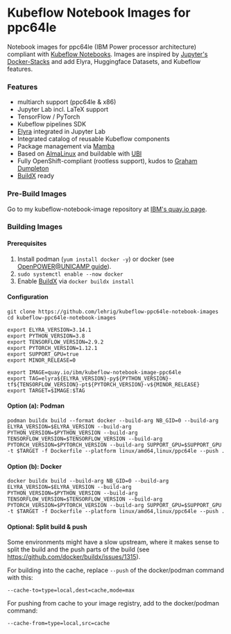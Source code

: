 # Kubeflow Notebook Images for ppc64le

Notebook images for ppc64le (IBM Power processor architecture) compliant with [Kubeflow Notebooks](https://www.kubeflow.org/docs/components/notebooks/).
Images are inspired by [Jupyter's Docker-Stacks](https://github.com/jupyter/docker-stacks) and add Elyra, Huggingface Datasets, and Kubeflow features.

### Features
- multiarch support (ppc64le & x86)
- Jupyter Lab incl. LaTeX support
- TensorFlow / PyTorch
- Kubeflow pipelines SDK
- [Elyra](https://github.com/elyra-ai/elyra) integrated in Jupyter Lab
- Integrated catalog of reusable Kubeflow components
- Package management via [Mamba](https://github.com/mamba-org/mamba)
- Based on [AlmaLinux](https://almalinux.org) and buildable with [UBI](https://developers.redhat.com/products/rhel/ubi)
- Fully OpenShift-compliant (rootless support), kudos to [Graham Dumpleton](https://www.openshift.com/blog/jupyter-on-openshift-part-6-running-as-an-assigned-user-id)
- [BuildX](https://docs.docker.com/build/buildx/) ready

### Pre-Build Images
Go to my kubeflow-notebook-image repository at [IBM's quay.io page](https://quay.io/repository/ibm/kubeflow-notebook-image-ppc64le?tab=tags).

### Building Images

#### Prerequisites
1. Install podman (`yum install docker -y`) or docker (see [OpenPOWER@UNICAMP guide](https://openpower.ic.unicamp.br/post/installing-docker-from-repository/)).
2. `sudo systemctl enable --now docker`
3. Enable [BuildX](https://docs.docker.com/build/buildx/) via `docker buildx install`

#### Configuration
```
git clone https://github.com/lehrig/kubeflow-ppc64le-notebook-images
cd kubeflow-ppc64le-notebook-images

export ELYRA_VERSION=3.14.1
export PYTHON_VERSION=3.8
export TENSORFLOW_VERSION=2.9.2
export PYTORCH_VERSION=1.12.1
export SUPPORT_GPU=true
export MINOR_RELEASE=0

export IMAGE=quay.io/ibm/kubeflow-notebook-image-ppc64le
export TAG=elyra${ELYRA_VERSION}-py${PYTHON_VERSION}-tf${TENSORFLOW_VERSION}-pt${PYTORCH_VERSION}-v${MINOR_RELEASE}
export TARGET=$IMAGE:$TAG
```

#### Option (a): Podman
```
podman buildx build --format docker --build-arg NB_GID=0 --build-arg ELYRA_VERSION=$ELYRA_VERSION --build-arg PYTHON_VERSION=$PYTHON_VERSION --build-arg TENSORFLOW_VERSION=$TENSORFLOW_VERSION --build-arg PYTORCH_VERSION=$PYTORCH_VERSION --build-arg SUPPORT_GPU=$SUPPORT_GPU -t $TARGET -f Dockerfile --platform linux/amd64,linux/ppc64le --push .
```

#### Option (b): Docker
```
docker buildx build --build-arg NB_GID=0 --build-arg ELYRA_VERSION=$ELYRA_VERSION --build-arg PYTHON_VERSION=$PYTHON_VERSION --build-arg TENSORFLOW_VERSION=$TENSORFLOW_VERSION --build-arg PYTORCH_VERSION=$PYTORCH_VERSION --build-arg SUPPORT_GPU=$SUPPORT_GPU -t $TARGET -f Dockerfile --platform linux/amd64,linux/ppc64le --push .
```

#### Optional: Split build & push
Some environments might have a slow upstream, where it makes sense to split the build and the push parts of the build (see https://github.com/docker/buildx/issues/1315).

For building into the cache, replace `--push` of the docker/podman command with this:
```
--cache-to=type=local,dest=cache,mode=max
```

For pushing from cache to your image registry, add to the docker/podman command:
```
--cache-from=type=local,src=cache
```

